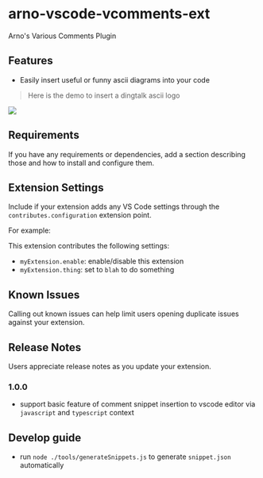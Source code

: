 # arno-vscode-vcomments-ext

Arno's Various Comments Plugin

## Features

- Easily insert useful or funny ascii diagrams into your code

> Here is the demo to insert a dingtalk ascii logo

![](https://i.loli.net/2021/09/28/92suxkAErC1f6gl.gif)


## Requirements

If you have any requirements or dependencies, add a section describing those and how to install and configure them.

## Extension Settings

Include if your extension adds any VS Code settings through the `contributes.configuration` extension point.

For example:

This extension contributes the following settings:

* `myExtension.enable`: enable/disable this extension
* `myExtension.thing`: set to `blah` to do something

## Known Issues

Calling out known issues can help limit users opening duplicate issues against your extension.

## Release Notes

Users appreciate release notes as you update your extension.

### 1.0.0

- support basic feature of comment snippet insertion to vscode editor via `javascript` and `typescript` context

## Develop guide

- run `node ./tools/generateSnippets.js` to generate `snippet.json` automatically

